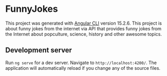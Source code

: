 # FunnyJokes

This project was generated with [Angular CLI](https://github.com/angular/angular-cli) version 15.2.6.
This project is about funny jokes from the internet via API that provides funny jokes from the Internet about popculture, science, history and other awesome topics.

## Development server

Run `ng serve` for a dev server. Navigate to `http://localhost:4200/`. The application will automatically reload if you change any of the source files.


